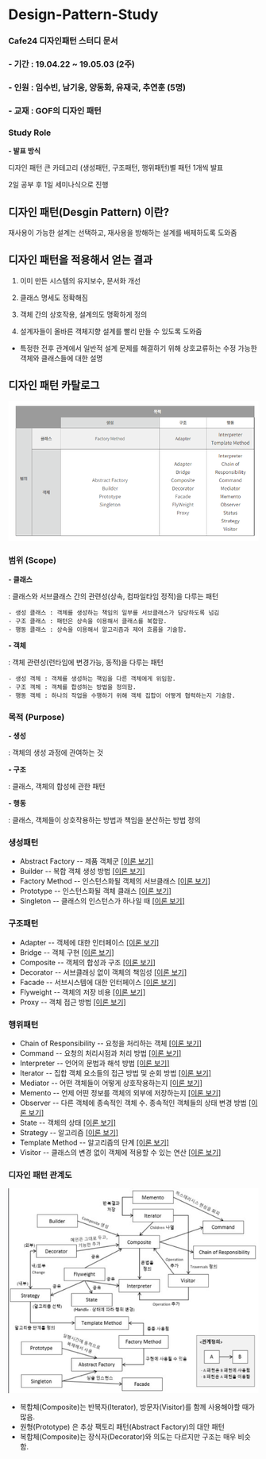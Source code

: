 # Design-Pattern-Study
### Cafe24 디자인패턴 스터디 문서
### - 기간 : 19.04.22 ~ 19.05.03 (2주)
### - 인원 : 임수빈, 남기웅, 양동화, 유재국, 추연훈 (5명)
### - 교재 : GOF의 디자인 패턴
### Study Role
  __- 발표 방식__

   디자인 패턴 큰 카테고리 (생성패턴, 구조패턴, 행위패턴)별 패턴 1개씩 발표 

   2일 공부 후 1일 세미나식으로 진행

## 디자인 패턴(Desgin Pattern) 이란?
재사용이 가능한 설계는 선택하고, 재사용을 방해하는 설계를 배제하도록 도와줌   

## 디자인 패턴을 적용해서 얻는 결과
1. 이미 만든 시스템의 유지보수, 문서화 개선

2. 클래스 명세도 정확해짐

3. 객체 간의 상호작용, 설계의도 명확하게 정의

4. 설계자들이 올바른 객체지향 설계를 빨리 만들 수 있도록 도와줌

* 특정한 전후 관계에서 일반적 설계 문제를 해결하기 위해 상호교류하는 수정 가능한 
  객체와 클래스들에 대한 설명
  
## 디자인 패턴 카탈로그
![Design-Pattern Diagram](./src/img/designpattern1.PNG)

### 범위 (Scope)

__- 클래스__

: 클래스와 서브클래스 간의 관련성(상속, 컴파일타임 정적)을 다루는 패턴

	- 생성 클래스 : 객체를 생성하는 책임의 일부를 서브클래스가 담당하도록 넘김
	- 구조 클래스 : 패턴은 상속을 이용해서 클래스를 복합함.
	- 행동 클래스 : 상속을 이용해서 알고리즘과 제어 흐름을 기술함.

__- 객체__

: 객체 관련성(런타임에 변경가능, 동적)을 다루는 패턴

	- 생성 객체 : 객체를 생성하는 책임을 다른 객체에게 위임함.
	- 구조 객체 : 객체를 합성하는 방법을 정의함.
	- 행동 객체 : 하나의 작업을 수행하기 위해 객체 집합이 어떻게 협력하는지 기술함.

### 목적 (Purpose)

__- 생성__

: 객체의 생성 과정에 관여하는 것

 __- 구조__

: 클래스, 객체의 합성에 관한 패턴

__- 행동__

: 클래스, 객체들이 상호작용하는 방법과 책임을 분산하는 방법 정의

### 생성패턴
 - Abstract Factory -- 제품 객체군 [[이론 보기]](https://github.com/Soobinnn/Design-Pattern-Study/blob/master/src/abstractFactory/README.md)
 - Builder -- 복합 객체 생성 방법  [[이론 보기]](https://github.com/Soobinnn/Design-Pattern-Study/blob/master/src/builder/README.md)
 - Factory Method -- 인스턴스화될 객체의 서브클래스 [[이론 보기]](https://github.com/Soobinnn/Design-Pattern-Study/blob/master/src/factoryMethod/README.md)
 - Prototype -- 인스턴스화될 객체 클래스 [[이론 보기]](https://github.com/Soobinnn/Design-Pattern-Study/blob/master/src/prototype/README.md)
 - Singleton -- 클래스의 인스턴스가 하나일 때 [[이론 보기]](https://github.com/Soobinnn/Design-Pattern-Study/blob/master/src/singleTon/singleton.md) 

### 구조패턴
 - Adapter -- 객체에 대한 인터페이스 [[이론 보기]](https://github.com/Soobinnn/Design-Pattern-Study/blob/master/src/adapter/Adapter.md)
 - Bridge -- 객체 구현 [[이론 보기]](<https://github.com/Soobinnn/Design-Pattern-Study/blob/master/src/bridge/README.md>)
 - Composite -- 객체의 합성과 구조 [[이론 보기]](https://github.com/Soobinnn/Design-Pattern-Study/tree/master/src/composite/README.md)
 - Decorator -- 서브클래싱 없이 객체의 책임성 [[이론 보기]](https://github.com/Soobinnn/Design-Pattern-Study/blob/master/src/decorator/README.md)
 - Facade -- 서브시스템에 대한 인터페이스 [[이론 보기]](https://github.com/Soobinnn/Design-Pattern-Study/blob/master/src/facade/facade.md)
 - Flyweight -- 객체의 저장 비용 [[이론 보기]](https://github.com/Soobinnn/Design-Pattern-Study/blob/master/src/flyweight/README.md)
 - Proxy -- 객체 접근 방법 [[이론 보기]](https://github.com/Soobinnn/Design-Pattern-Study/blob/master/src/proxy/README.md)

### 행위패턴
 - Chain of Responsibility -- 요청을 처리하는 객체 [[이론 보기]](https://github.com/Soobinnn/Design-Pattern-Study/blob/master/src/chainOfResponsibility/README.md)
 - Command -- 요청의 처리시점과 처리 방법 [[이론 보기]](https://github.com/Soobinnn/Design-Pattern-Study/tree/master/src/command/README.md)
 - Interpreter -- 언어의 문법과 해석 방법 [[이론 보기]](https://github.com/Soobinnn/Design-Pattern-Study/blob/master/src/interpreter/README.md)
 - Iterator -- 집합 객체 요소들의 접근 방법 및 순회 방법 [[이론 보기]](https://github.com/Soobinnn/Design-Pattern-Study/tree/master/src/iterator/README.md)
 - Mediator -- 어떤 객체들이 어떻게 상호작용하는지 [[이론 보기]](https://github.com/Soobinnn/Design-Pattern-Study/blob/master/src/mediator/Mediator.md)
 - Memento -- 언제 어떤 정보를 객체의 외부에 저장하는지 [[이론 보기]](https://github.com/Soobinnn/Design-Pattern-Study/blob/master/src/memento/README.md)
 - Observer -- 다른 객체에 종속적인 객체 수. 종속적인 객체들의 상태 변경 방법 [[이론 보기]](https://github.com/Soobinnn/Design-Pattern-Study/blob/master/src/observer/observer.md)
 - State -- 객체의 상태 [[이론 보기]](https://github.com/Soobinnn/Design-Pattern-Study/blob/master/src/state/README.md)
 - Strategy -- 알고리즘 [[이론 보기]](https://github.com/Soobinnn/Design-Pattern-Study/blob/master/src/strategy/README.md)
 - Template Method -- 알고리즘의 단계 [[이론 보기]](https://github.com/Soobinnn/Design-Pattern-Study/blob/master/src/templateMethod/README.md)
 - Visitor -- 클래스의 변경 없이 객체에 적용할 수 있는 연산 [[이론 보기]](https://github.com/Soobinnn/Design-Pattern-Study/blob/master/src/visitor/README.md)

### 디자인 패턴 관계도
![Design-Pattern Relation](./src/img/designpattern2.PNG)

* 복합체(Composite)는 반복자(Iterator), 방문자(Visitor)를 함께 사용해야할 때가 많음.
* 원형(Prototype)  은 추상 팩토리 패턴(Abstract Factory)의 대안 패턴
* 복합체(Composite)는 장식자(Decorator)와 의도는 다르지만 구조는 매우 비슷함.
